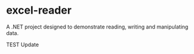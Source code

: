 # excel-reader
A .NET project designed to demonstrate reading, writing and manipulating data.


TEST Update